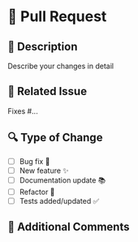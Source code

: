 # 🚀 Pull Request

## 📄 Description
Describe your changes in detail

## 🧩 Related Issue
<!-- If this PR resolves an issue, link it here: -->
Fixes #...

## 🔍 Type of Change
<!-- Check all that apply -->
- [ ] Bug fix 🐞
- [ ] New feature ✨
- [ ] Documentation update 📚
- [ ] Refactor 🔧
- [ ] Tests added/updated ✅

## 💬 Additional Comments
<!-- Any other information you'd like reviewers to know -->
